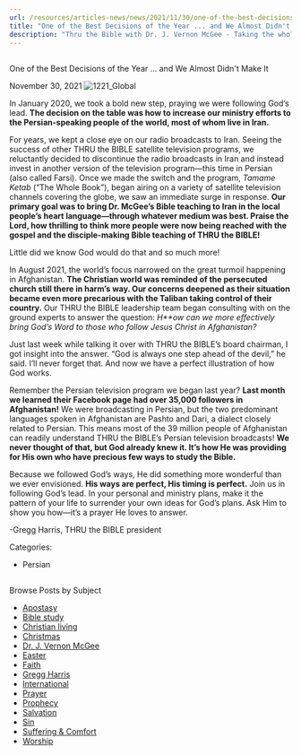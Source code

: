 ```yaml
---
url: /resources/articles-news/news/2021/11/30/one-of-the-best-decisions-of-the-year-and-we-almost-didn't-make-it
title: "One of the Best Decisions of the Year ... and We Almost Didn't Make It"
description: "Thru the Bible with Dr. J. Vernon McGee - Taking the whole Word to the whole world"
---
```







## 
 One of the Best Decisions of the Year ... and We Almost Didn't Make It


November 30, 2021
![](https://ttb.org/images/default-source/features-and-news/1221_globale6721e70-d222-4d37-bc69-a4592ccefc5f.jpg?sfvrsn=513c1816_1 "1221_Global")




In January 2020, we took a bold new step, praying we were following God’s lead. **The decision on the table was how to increase our ministry efforts to the Persian-speaking people of the world, most of whom live in Iran.**

For years, we kept a close eye on our radio broadcasts to Iran. Seeing the success of other THRU the BIBLE satellite television program*s*, we reluctantly decided to discontinue the radio broadcasts in Iran and instead invest in another version of the television program—this time in Persian (also called Farsi). Once we made the switch and the program, *Tamame Ketab* (“The Whole Book”), began airing on a variety of satellite television channels covering the globe, we saw an immediate surge in response. **Our primary goal was to bring Dr. McGee’s Bible teaching to Iran in the local people’s heart language—through whatever medium was best. Praise the Lord, how thrilling to think more people were now being reached with the gospel and the disciple-making Bible teaching of THRU the BIBLE!**   


Little did we know God would do that and so much more! 

In August 2021, the world’s focus narrowed on the great turmoil happening in Afghanistan. **The Christian world was reminded of the persecuted church still there in harm’s way. Our concerns deepened as their situation became even more precarious with the Taliban taking control of their country.** Our THRU the BIBLE leadership team began consulting with on the ground experts to answer the question: *H**ow can we more effectively bring God’s Word to those who follow Jesus Christ in Afghanistan?*   


Just last week while talking it over with THRU the BIBLE’s board chairman, I got insight into the answer. “God is always one step ahead of the devil,” he said. I’ll never forget that. And now we have a perfect illustration of how God works.  

Remember the Persian television program we began last year? **Last month we learned their Facebook page had over 35,000 followers in Afghanistan!** We were broadcasting in Persian, but the two predominant languages spoken in Afghanistan are Pashto and Dari, a dialect closely related to Persian. This means most of the 39 million people of Afghanistan can readily understand THRU the BIBLE’s Persian television broadcasts! **We never thought of that, but God already knew it. It’s how He was providing for His own who have precious few ways to study the Bible.**

Because we followed God’s ways, He did something more wonderful than we ever envisioned. **His ways are perfect, His timing is perfect.** Join us in following God’s lead. In your personal and ministry plans, make it the pattern of your life to surrender your own ideas for God’s plans. Ask Him to show you how—it’s a prayer He loves to answer.

-Gregg Harris, THRU the BIBLE president 



Categories: 


* Persian









## 
 Browse Posts by Subject


* [Apostasy](/resources/articles-news/-in-tags/tags/Apostasy)
* [Bible study](/resources/articles-news/-in-tags/tags/Bible-study)
* [Christian living](/resources/articles-news/-in-tags/tags/Christian-living)
* [Christmas](/resources/articles-news/-in-tags/tags/Christmas)
* [Dr. J. Vernon McGee](/resources/articles-news/-in-tags/tags/Dr-J-Vernon-McGee)
* [Easter](/resources/articles-news/-in-tags/tags/easter)
* [Faith](/resources/articles-news/-in-tags/tags/Faith)
* [Gregg Harris](/resources/articles-news/-in-tags/tags/Gregg-Harris)
* [International](/resources/articles-news/-in-tags/tags/International)
* [Prayer](/resources/articles-news/-in-tags/tags/prayer)
* [Prophecy](/resources/articles-news/-in-tags/tags/Prophecy)
* [Salvation](/resources/articles-news/-in-tags/tags/Salvation)
* [Sin](/resources/articles-news/-in-tags/tags/sin)
* [Suffering & Comfort](/resources/articles-news/-in-tags/tags/Suffering-Comfort)
* [Worship](/resources/articles-news/-in-tags/tags/worship)






